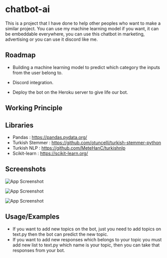 # chatbot-ai

This is a project that I have done to help other peoples who want to make a similar project. You can use my machine learning model if you want, it can be embeddable everywhere, you can use this chatbot in marketing, advertising or you can use it discord like me.


## Roadmap

- Building a machine learning model to predict which category the inputs from the user belong to.

- Discord integration.

- Deploy the bot on the Heroku server to give life our bot.


## Working Principle




## Libraries

- Pandas : https://pandas.pydata.org/
- Turkish Stemmer : https://github.com/otuncelli/turkish-stemmer-python
- Turkish NLP : https://github.com/MeteHanC/turkishnlp
- Scikit-learn : https://scikit-learn.org/

## Screenshots

![App Screenshot](https://via.placeholder.com/468x300?text=App+Screenshot+Here)

![App Screenshot](https://via.placeholder.com/468x300?text=App+Screenshot+Here)

![App Screenshot](https://via.placeholder.com/468x300?text=App+Screenshot+Here)


## Usage/Examples

- If you want to add new topics on the bot, just you need to add topics on text.py then the bot can predict the new topic.
- If you want to add new responses which belongs to your topic you must add new list to text.py which name is your topic, then you can take that responses from your bot.



